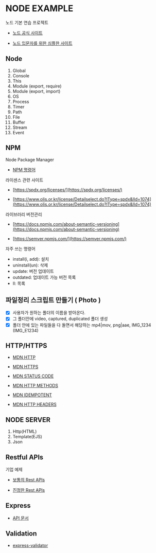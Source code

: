 # NODE EXAMPLE

노드 기본 연습 프로젝트

- [노드 공식 사이트](https://nodejs.org/en/docs/)

- [노드 입문자를 위한 심플한 사이트](https://nodejs.dev/learn)

## Node

1. Global
2. Console
3. This
4. Module (export, require)
5. Module (export, import)
6. OS
7. Process
8. Timer
9. Path
10. File
11. Buffer
12. Stream
13. Event

## NPM

Node Package Manager

- [NPM 명령어](https://docs.npmjs.com/cli/v7/commands)

라이센스 관련 사이트

- [https://spdx.org/licenses/](https://spdx.org/licenses/)

- [https://www.olis.or.kr/license/Detailselect.do?lType=spdx&lId=1074](https://www.olis.or.kr/license/Detailselect.do?lType=spdx&lId=1074)

라이브러리 버전관리

- [https://docs.npmjs.com/about-semantic-versioning](https://docs.npmjs.com/about-semantic-versioning)

- [https://semver.npmjs.com/](https://semver.npmjs.com/)

자주 쓰는 명령어

- install(i, add): 설치
- uninstall(un): 삭제
- update: 버전 업데이트
- outdated: 업데이트 가능 버전 목록
- ll: 목록

## 파일정리 스크립트 만들기 ( Photo )

- [x] 사용자가 원하는 폴더의 이름을 받아온다.
- [x] 그 폴더안에 video, captured, duplicated 폴더 생성
- [x] 폴더 안에 있는 파일들을 다 돌면서 해당하는 mp4|mov, png|aae, IMG_1234 (IMG_E1234)

## HTTP/HTTPS

- [MDN HTTP](https://developer.mozilla.org/ko/docs/Web/HTTP)

- [MDN HTTPS](https://developer.mozilla.org/ko/docs/Glossary/https)

- [MDN STATUS CODE](https://developer.mozilla.org/ko/docs/Web/HTTP/Status)

- [MDN HTTP METHODS](https://developer.mozilla.org/ko/docs/Web/HTTP/Methods)

- [MDN IDEMPOTENT](https://developer.mozilla.org/ko/docs/Glossary/Idempotent)

- [MDN HTTP HEADERS](https://developer.mozilla.org/ko/docs/Web/HTTP/Headers)

## NODE SERVER

1. Http(HTML)
2. Template(EJS)
3. Json

## Restful APIs

기업 예제

- [보통의 Rest APIs](https://developers.google.com/youtube/v3/docs/videos/list)

- [진정한 Rest APIs](https://developer.github.com/v3/)

## Express

- [API 문서](https://expressjs.com/en/4x/api.html)

## Validation

- [express-validator](https://www.npmjs.com/package/express-validator)
